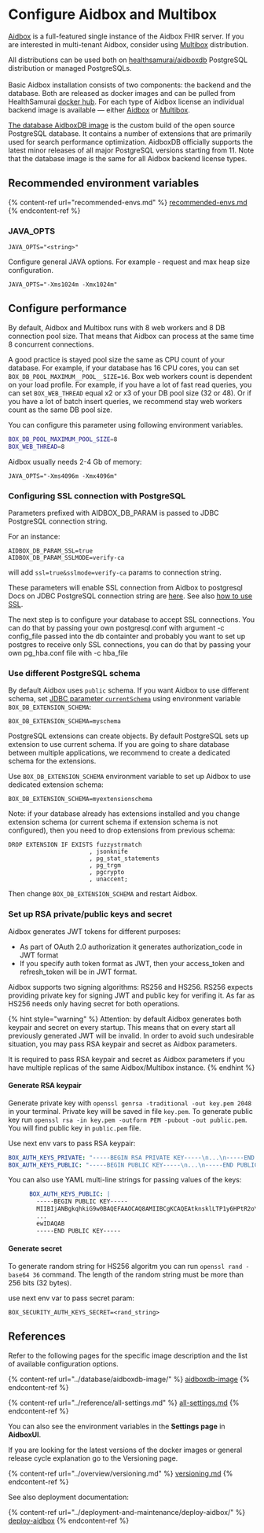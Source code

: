 # Configure Aidbox and Multibox

[Aidbox](https://hub.docker.com/r/healthsamurai/aidboxone) is a full-featured single instance of the Aidbox FHIR server. If you are interested in multi-tenant Aidbox, consider using [Multibox](https://hub.docker.com/r/healthsamurai/multibox) distribution.

All distributions can be used both on [healthsamurai/aidboxdb](https://hub.docker.com/r/healthsamurai/aidboxdb) PostgreSQL distribution or managed PostgreSQLs.\
\
Basic Aidbox installation consists of two components: the backend and the database. Both are released as docker images and can be pulled from HealthSamurai [docker hub](https://hub.docker.com/u/healthsamurai). For each type of Aidbox license an individual backend image is available — either [Aidbox](https://hub.docker.com/r/healthsamurai/aidboxone) or [Multibox](https://hub.docker.com/r/healthsamurai/multibox).

[The database AidboxDB image](https://hub.docker.com/r/healthsamurai/aidboxdb) is the custom build of the open source PostgreSQL database. It contains a number of extensions that are primarily used for search performance optimization. AidboxDB officially supports the latest minor releases of all major PostgreSQL versions starting from 11. Note that the database image is the same for all Aidbox backend license types.

## Recommended environment variables

{% content-ref url="recommended-envs.md" %}
[recommended-envs.md](recommended-envs.md)
{% endcontent-ref %}


### JAVA\_OPTS

```
JAVA_OPTS="<string>"
```

Configure general JAVA options. For example - request and max heap size configuration.

```
JAVA_OPTS="-Xms1024m -Xmx1024m"
```

## Configure performance

By default, Aidbox and Multibox runs with 8 web workers and 8 DB connection pool size. That means that Aidbox can process at the same time 8 concurrent connections.

A good practice is stayed pool size the same as CPU count of your database. For example, if your database has 16 CPU cores, you can set `BOX_DB_POOL_MAXIMUM__POOL__SIZE=16`. Box web workers count is dependent on your load profile. For example, if you have a lot of fast read queries, you can set `BOX_WEB_THREAD` equal x2 or x3 of your DB pool size (32 or 48). Or if you have a lot of batch insert queries, we recommend stay web workers count as the same DB pool size.

You can configure this parameter using following environment variables.

```bash
BOX_DB_POOL_MAXIMUM_POOL_SIZE=8
BOX_WEB_THREAD=8
```

Aidbox usually needs 2-4 Gb of memory:

```
JAVA_OPTS="-Xms4096m -Xmx4096m"
```

### Configuring SSL connection with PostgreSQL

Parameters prefixed with AIDBOX\_DB\_PARAM is passed to JDBC PostgreSQL connection string.

For an instance:

`AIDBOX_DB_PARAM_SSL=true`\
`AIDBOX_DB_PARAM_SSLMODE=verify-ca`

will add `ssl=true&sslmode=verify-ca` params to connection string.

These parameters will enable SSL connection from Aidbox to postgresql Docs on JDBC PostgreSQL connection string are [here](https://jdbc.postgresql.org/documentation/use/). See also [how to use SSL](https://jdbc.postgresql.org/documentation/head/ssl-client.html).

The next step is to configure your database to accept SSL connections. You can do that by passing your own postgresql.conf with argument -c config\_file passed into the db containter and probably you want to set up postgres to receive only SSL connections, you can do that by passing your own pg\_hba.conf file with -c hba\_file

### Use different PostgreSQL schema

By default Aidbox uses `public` schema. If you want Aidbox to use different schema, set [JDBC parameter `currentSchema`](https://jdbc.postgresql.org/documentation/head/connect.html#connection-parameters) using environment variable `BOX_DB_EXTENSION_SCHEMA`:

```
BOX_DB_EXTENSION_SCHEMA=myschema
```

PostgreSQL extensions can create objects. By default PostgreSQL sets up extension to use current schema. If you are going to share database between multiple applications, we recommend to create a dedicated schema for the extensions.

Use `BOX_DB_EXTENSION_SCHEMA` environment variable to set up Aidbox to use dedicated extension schema:

```
BOX_DB_EXTENSION_SCHEMA=myextensionschema
```



Note: if your database already has extensions installed and you change extension schema (or current schema if extension schema is not configured), then you need to drop extensions from previous schema:

```
DROP EXTENSION IF EXISTS fuzzystrmatch
                       , jsonknife
                       , pg_stat_statements
                       , pg_trgm
                       , pgcrypto
                       , unaccent;
```

Then change `BOX_DB_EXTENSION_SCHEMA` and restart Aidbox.


### Set up RSA private/public keys and secret

Aidbox generates JWT tokens for different purposes:

* As part of OAuth 2.0 authorization it generates authorization\_code in JWT format
* If you specify auth token format as JWT, then your access\_token and refresh\_token will be in JWT format.

Aidbox supports two signing algorithms: RS256 and HS256. RS256 expects providing private key for signing JWT and public key for verifing it. As far as HS256 needs only having secret for both operations.

{% hint style="warning" %}
Attention: by default Aidbox generates both keypair and secret on every startup. This means that on every start all previously generated JWT will be invalid. In order to avoid such undesirable situation, you may pass RSA keypair and secret as Aidbox parameters.

It is required to pass RSA keypair and secret as Aidbox parameters if you have multiple replicas of the same Aidbox/Multibox instance.
{% endhint %}

#### Generate RSA keypair

Generate private key with `openssl genrsa -traditional -out key.pem 2048` in your terminal. Private key will be saved in file `key.pem`. To generate public key run `openssl rsa -in key.pem -outform PEM -pubout -out public.pem`. You will find public key in `public.pem` file.

Use next env vars to pass RSA keypair:

```yaml
BOX_AUTH_KEYS_PRIVATE: "-----BEGIN RSA PRIVATE KEY-----\n...\n-----END RSA PRIVATE KEY-----"
BOX_AUTH_KEYS_PUBLIC: "-----BEGIN PUBLIC KEY-----\n...\n-----END PUBLIC KEY-----"
```

You can also use YAML multi-line strings for passing values of the keys:

```yaml
      BOX_AUTH_KEYS_PUBLIC: |
        -----BEGIN PUBLIC KEY-----
        MIIBIjANBgkqhkiG9w0BAQEFAAOCAQ8AMIIBCgKCAQEAtknsklLTP1y6HPtR2oYs
        ...
        ewIDAQAB
        -----END PUBLIC KEY-----
```

#### Generate secret

To generate random string for HS256 algoritm you can run `openssl rand -base64 36` command. The length of the random string must be more than 256 bits (32 bytes).

use next env var to pass secret param:

```
BOX_SECURITY_AUTH_KEYS_SECRET=<rand_string>
```

## References

Refer to the following pages for the specific image description and the list of available configuration options.

{% content-ref url="../database/aidboxdb-image/" %}
[aidboxdb-image](../database/aidboxdb-image/)
{% endcontent-ref %}

{% content-ref url="../reference/all-settings.md" %}
[all-settings.md](../reference/all-settings.md)
{% endcontent-ref %}

You can also see the environment variables in the **Settings page** in **AidboxUI**.

If you are looking for the latest versions of the docker images or general release cycle explanation go to the Versioning page.

{% content-ref url="../overview/versioning.md" %}
[versioning.md](../overview/versioning.md)
{% endcontent-ref %}

See also deployment documentation:

{% content-ref url="../deployment-and-maintenance/deploy-aidbox/" %}
[deploy-aidbox](../deployment-and-maintenance/deploy-aidbox/)
{% endcontent-ref %}
